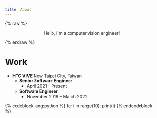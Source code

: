```yaml
---
title: About
---
```

{% raw %}
<script type="module" src=script.js>
</script>
<canvas id="animationCanvas">
</canvas>
<p style="text-align: center;">Hello, I'm a computer vision engineer!</p>
{% endraw %}


# Work
+ **HTC VIVE**	New Taipei City, Taiwan
  + **Senior Software Engineer** 
    + April 2021 – Present
  + **Software Engineer** 
    + November 2019 – March 2021
  
{% codeblock lang:python %}
for i in range(10):
  print(i)
{% endcodeblock %}